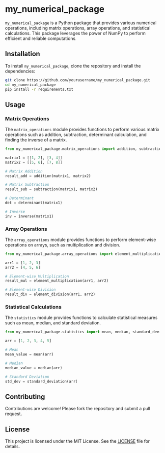 # my_numerical_package

`my_numerical_package` is a Python package that provides various numerical operations, including matrix operations, array operations, and statistical calculations. This package leverages the power of NumPy to perform efficient and reliable computations.

## Installation

To install `my_numerical_package`, clone the repository and install the dependencies:

```bash
git clone https://github.com/yourusername/my_numerical_package.git
cd my_numerical_package
pip install -r requirements.txt
```

## Usage

### Matrix Operations

The `matrix_operations` module provides functions to perform various matrix operations such as addition, subtraction, determinant calculation, and finding the inverse of a matrix.

```python
from my_numerical_package.matrix_operations import addition, subtraction, determinant, inverse

matrix1 = [[1, 2], [3, 4]]
matrix2 = [[5, 6], [7, 8]]

# Matrix Addition
result_add = addition(matrix1, matrix2)

# Matrix Subtraction
result_sub = subtraction(matrix1, matrix2)

# Determinant
det = determinant(matrix1)

# Inverse
inv = inverse(matrix1)
```

### Array Operations

The `array_operations` module provides functions to perform element-wise operations on arrays, such as multiplication and division.

```python
from my_numerical_package.array_operations import element_multiplication, element_division

arr1 = [1, 2, 3]
arr2 = [4, 5, 6]

# Element-wise Multiplication
result_mul = element_multiplication(arr1, arr2)

# Element-wise Division
result_div = element_division(arr1, arr2)
```

### Statistical Calculations

The `statistics` module provides functions to calculate statistical measures such as mean, median, and standard deviation.

```python
from my_numerical_package.statistics import mean, median, standard_deviation

arr = [1, 2, 3, 4, 5]

# Mean
mean_value = mean(arr)

# Median
median_value = median(arr)

# Standard Deviation
std_dev = standard_deviation(arr)
```

## Contributing

Contributions are welcome! Please fork the repository and submit a pull request.

## License

This project is licensed under the MIT License. See the [LICENSE](LICENSE) file for details.